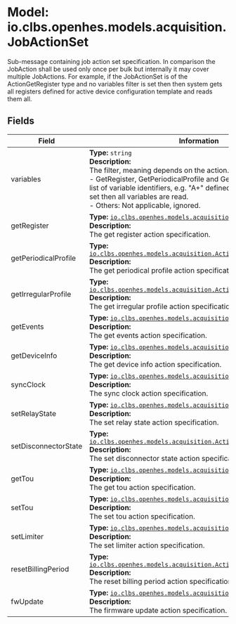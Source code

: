 # Model: io.clbs.openhes.models.acquisition.JobActionSet

Sub-message containing job action set specification.
 In comparison the JobAction shall be used only once per bulk but internally it may cover multiple JobActions.
 For example, if the JobActionSet is of the ActionGetRegister type and no variables filter is set
 then then system gets all registers defined for active device configuration template and reads them all.

## Fields

| Field | Information |
| --- | --- |
| variables | <b>Type:</b> `string`<br><b>Description:</b><br>The filter, meaning depends on the action.<br> - GetRegister, GetPeriodicalProfile and GetIrregularProfile: It's the list of variable identifiers, e.g. "A+" defined in the system. If not set then all variables are read.<br> - Others: Not applicable, ignored. |
| getRegister | <b>Type:</b> [`io.clbs.openhes.models.acquisition.ActionGetRegister`](model-io-clbs-openhes-models-acquisition-actiongetregister.md)<br><b>Description:</b><br>The get register action specification. |
| getPeriodicalProfile | <b>Type:</b> [`io.clbs.openhes.models.acquisition.ActionGetPeriodicalProfile`](model-io-clbs-openhes-models-acquisition-actiongetperiodicalprofile.md)<br><b>Description:</b><br>The get periodical profile action specification. |
| getIrregularProfile | <b>Type:</b> [`io.clbs.openhes.models.acquisition.ActionGetIrregularProfile`](model-io-clbs-openhes-models-acquisition-actiongetirregularprofile.md)<br><b>Description:</b><br>The get irregular profile action specification. |
| getEvents | <b>Type:</b> [`io.clbs.openhes.models.acquisition.ActionGetEvents`](model-io-clbs-openhes-models-acquisition-actiongetevents.md)<br><b>Description:</b><br>The get events action specification. |
| getDeviceInfo | <b>Type:</b> [`io.clbs.openhes.models.acquisition.ActionGetDeviceInfo`](model-io-clbs-openhes-models-acquisition-actiongetdeviceinfo.md)<br><b>Description:</b><br>The get device info action specification. |
| syncClock | <b>Type:</b> [`io.clbs.openhes.models.acquisition.ActionSyncClock`](model-io-clbs-openhes-models-acquisition-actionsyncclock.md)<br><b>Description:</b><br>The sync clock action specification. |
| setRelayState | <b>Type:</b> [`io.clbs.openhes.models.acquisition.ActionSetRelayState`](model-io-clbs-openhes-models-acquisition-actionsetrelaystate.md)<br><b>Description:</b><br>The set relay state action specification. |
| setDisconnectorState | <b>Type:</b> [`io.clbs.openhes.models.acquisition.ActionSetDisconnectorState`](model-io-clbs-openhes-models-acquisition-actionsetdisconnectorstate.md)<br><b>Description:</b><br>The set disconnector state action specification. |
| getTou | <b>Type:</b> [`io.clbs.openhes.models.acquisition.ActionGetTou`](model-io-clbs-openhes-models-acquisition-actiongettou.md)<br><b>Description:</b><br>The get tou action specification. |
| setTou | <b>Type:</b> [`io.clbs.openhes.models.acquisition.ActionSetTou`](model-io-clbs-openhes-models-acquisition-actionsettou.md)<br><b>Description:</b><br>The set tou action specification. |
| setLimiter | <b>Type:</b> [`io.clbs.openhes.models.acquisition.ActionSetLimiter`](model-io-clbs-openhes-models-acquisition-actionsetlimiter.md)<br><b>Description:</b><br>The set limiter action specification. |
| resetBillingPeriod | <b>Type:</b> [`io.clbs.openhes.models.acquisition.ActionResetBillingPeriod`](model-io-clbs-openhes-models-acquisition-actionresetbillingperiod.md)<br><b>Description:</b><br>The reset billing period action specification. |
| fwUpdate | <b>Type:</b> [`io.clbs.openhes.models.acquisition.ActionFwUpdate`](model-io-clbs-openhes-models-acquisition-actionfwupdate.md)<br><b>Description:</b><br>The firmware update action specification. |

